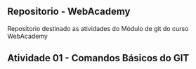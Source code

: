 ## Repositorio - WebAcademy

Repositorio destinado as atividades do Módulo de git do curso WebAcademy

## Atividade 01 - Comandos Básicos do GIT
